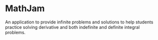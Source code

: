 # MathJam

An application to provide infinite problems and solutions to help students practice solving derivative and both indefinite and definite integral problems.